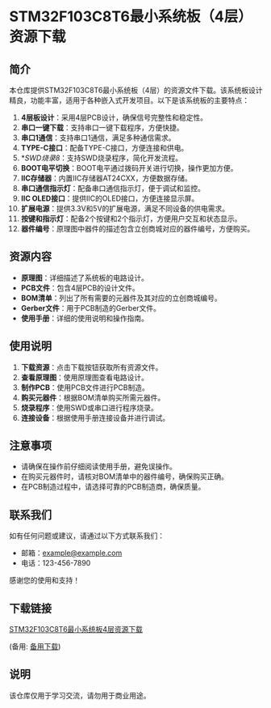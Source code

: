 # STM32F103C8T6最小系统板（4层）资源下载

## 简介

本仓库提供STM32F103C8T6最小系统板（4层）的资源文件下载。该系统板设计精良，功能丰富，适用于各种嵌入式开发项目。以下是该系统板的主要特点：

1. **4层板设计**：采用4层PCB设计，确保信号完整性和稳定性。
2. **串口一键下载**：支持串口一键下载程序，方便快捷。
3. **串口1通信**：支持串口1通信，满足多种通信需求。
4. **TYPE-C接口**：配备TYPE-C接口，方便连接和供电。
5. **SWD烧录8*：支持SWD烧录程序，简化开发流程。
6. **BOOT电平切换**：BOOT电平通过拨码开关进行切换，操作更加方便。
7. **IIC存储器**：内置IIC存储器AT24CXX，方便数据存储。
8. **串口通信指示灯**：配备串口通信指示灯，便于调试和监控。
9. **IIC OLED接口**：提供IIC的OLED接口，方便连接显示屏。
10. **扩展电源**：提供3.3V和5V的扩展电源，满足不同设备的供电需求。
11. **按键和指示灯**：配备2个按键和2个指示灯，方便用户交互和状态显示。
12. **器件编号**：原理图中器件的描述包含立创商城对应的器件编号，方便购买。

## 资源内容

- **原理图**：详细描述了系统板的电路设计。
- **PCB文件**：包含4层PCB的设计文件。
- **BOM清单**：列出了所有需要的元器件及其对应的立创商城编号。
- **Gerber文件**：用于PCB制造的Gerber文件。
- **使用手册**：详细的使用说明和操作指南。

## 使用说明

1. **下载资源**：点击下载按钮获取所有资源文件。
2. **查看原理图**：使用原理图查看电路设计。
3. **制作PCB**：使用PCB文件进行PCB制造。
4. **购买元器件**：根据BOM清单购买所需元器件。
5. **烧录程序**：使用SWD或串口进行程序烧录。
6. **连接设备**：根据使用手册连接设备并进行调试。

## 注意事项

- 请确保在操作前仔细阅读使用手册，避免误操作。
- 在购买元器件时，请核对BOM清单中的器件编号，确保购买正确。
- 在PCB制造过程中，请选择可靠的PCB制造商，确保质量。

## 联系我们

如有任何问题或建议，请通过以下方式联系我们：

- 邮箱：example@example.com
- 电话：123-456-7890

感谢您的使用和支持！

## 下载链接
[STM32F103C8T6最小系统板4层资源下载](https://pan.quark.cn/s/700ffa5c7f2d) 

(备用: [备用下载](https://pan.baidu.com/s/1TlLhYGhSYGFUppsQaJ41Gw?pwd=1234))

## 说明

该仓库仅用于学习交流，请勿用于商业用途。
